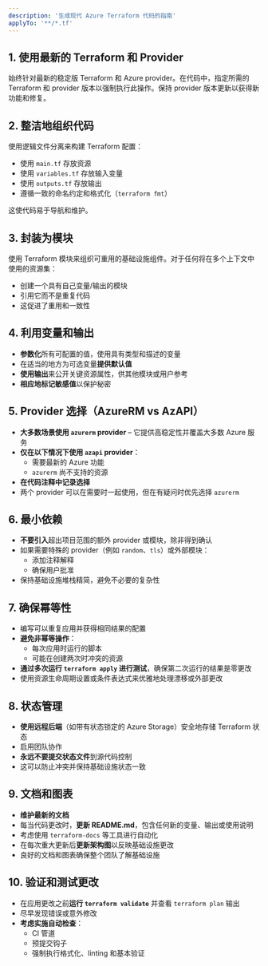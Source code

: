 ```yaml
---
description: '生成现代 Azure Terraform 代码的指南'
applyTo: '**/*.tf'
---
```


## 1. 使用最新的 Terraform 和 Provider

始终针对最新的稳定版 Terraform 和 Azure provider。在代码中，指定所需的 Terraform 和 provider 版本以强制执行此操作。保持 provider 版本更新以获得新功能和修复。

## 2. 整洁地组织代码

使用逻辑文件分离来构建 Terraform 配置：

- 使用 `main.tf` 存放资源
- 使用 `variables.tf` 存放输入变量
- 使用 `outputs.tf` 存放输出
- 遵循一致的命名约定和格式化（`terraform fmt`）

这使代码易于导航和维护。

## 3. 封装为模块

使用 Terraform 模块来组织可重用的基础设施组件。对于任何将在多个上下文中使用的资源集：

- 创建一个具有自己变量/输出的模块
- 引用它而不是重复代码
- 这促进了重用和一致性

## 4. 利用变量和输出

- **参数化**所有可配置的值，使用具有类型和描述的变量
- 在适当的地方为可选变量**提供默认值**
- **使用输出**来公开关键资源属性，供其他模块或用户参考
- **相应地标记敏感值**以保护秘密

## 5. Provider 选择（AzureRM vs AzAPI）

- **大多数场景使用 `azurerm` provider** – 它提供高稳定性并覆盖大多数 Azure 服务
- **仅在以下情况下使用 `azapi` provider**：
  - 需要最新的 Azure 功能
  - `azurerm` 尚不支持的资源
- **在代码注释中记录选择**
- 两个 provider 可以在需要时一起使用，但在有疑问时优先选择 `azurerm`

## 6. 最小依赖

- **不要引入**超出项目范围的额外 provider 或模块，除非得到确认
- 如果需要特殊的 provider（例如 `random`、`tls`）或外部模块：
  - 添加注释解释
  - 确保用户批准
- 保持基础设施堆栈精简，避免不必要的复杂性

## 7. 确保幂等性

- 编写可以重复应用并获得相同结果的配置
- **避免非幂等操作**：
  - 每次应用时运行的脚本
  - 可能在创建两次时冲突的资源
- **通过多次运行 `terraform apply` 进行测试**，确保第二次运行的结果是零更改
- 使用资源生命周期设置或条件表达式来优雅地处理漂移或外部更改

## 8. 状态管理

- **使用远程后端**（如带有状态锁定的 Azure Storage）安全地存储 Terraform 状态
- 启用团队协作
- **永远不要提交状态文件**到源代码控制
- 这可以防止冲突并保持基础设施状态一致

## 9. 文档和图表

- **维护最新的文档**
- 每当代码更改时，**更新 README.md**，包含任何新的变量、输出或使用说明
- 考虑使用 `terraform-docs` 等工具进行自动化
- 在每次重大更新后**更新架构图**以反映基础设施更改
- 良好的文档和图表确保整个团队了解基础设施

## 10. 验证和测试更改

- 在应用更改之前**运行 `terraform validate`** 并查看 `terraform plan` 输出
- 尽早发现错误或意外修改
- **考虑实施自动检查**：
  - CI 管道
  - 预提交钩子
  - 强制执行格式化、linting 和基本验证